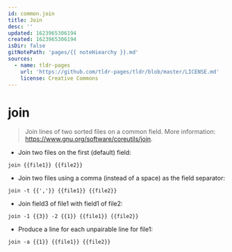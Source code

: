 ```yaml
---
id: common.join
title: Join
desc: ''
updated: 1623965306194
created: 1623965306194
isDir: false
gitNotePath: 'pages/{{ noteHiearchy }}.md'
sources:
  - name: tldr-pages
    url: 'https://github.com/tldr-pages/tldr/blob/master/LICENSE.md'
    license: Creative Commons
---
```

# join

> Join lines of two sorted files on a common field.
> More information: <https://www.gnu.org/software/coreutils/join>.

- Join two files on the first (default) field:

`join {{file1}} {{file2}}`

- Join two files using a comma (instead of a space) as the field separator:

`join -t {{','}} {{file1}} {{file2}}`

- Join field3 of file1 with field1 of file2:

`join -1 {{3}} -2 {{1}} {{file1}} {{file2}}`

- Produce a line for each unpairable line for file1:

`join -a {{1}} {{file1}} {{file2}}`

